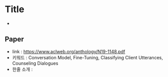 ﻿# Title
- 

## Paper

- link : https://www.aclweb.org/anthology/N19-1148.pdf
- 키워드 : Conversation Model,  Fine-Tuning, Classifying Client Utterances, Counseling Dialogues
- 한줄 소개 : 

